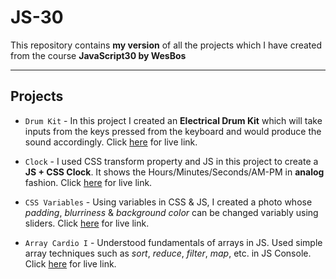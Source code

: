 # JS-30

This repository contains **my version** of all the projects which I have created from the course **JavaScript30 by WesBos**

*****************************************************
## Projects
- `Drum Kit` - In this project I created an **Electrical Drum Kit** which will take inputs from the keys pressed from the keyboard and would produce the sound accordingly.
Click [here](https://drum-kit-47.netlify.app/) for live link.

- `Clock` - I used CSS transform property and JS in this project to create a **JS + CSS Clock**. It shows the Hours/Minutes/Seconds/AM-PM in **analog** fashion.
Click [here](https://analogclock47.netlify.app/) for live link.

- `CSS Variables` - Using variables in CSS & JS, I created a photo whose *padding*, *blurriness* & *background color* can be changed variably using sliders.
Click [here](https://css-variables-47.netlify.app/) for live link.

- `Array Cardio I` - Understood fundamentals of arrays in JS. Used simple array techniques such as *sort*, *reduce*, *filter*, *map*, etc. in JS Console. 
Click [here](https://array-cardio-1.netlify.app/) for live link.

